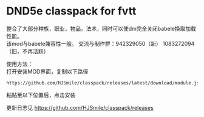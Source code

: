 # DND5e classpack for fvtt

整合了大部分种族，职业，物品，法术，同时可以使dm完全关闭babele换取加载性能。  
该mod与babele兼容性一般。
交流与制作群：942329050（新） 1083272094（旧，不再活跃）

使用方法：  
打开安装MOD界面，复制以下路径

    https://github.com/HJSmile/classpack/releases/latest/download/module.json

粘贴至以下位置后，点击安装

更新日志见
https://github.com/HJSmile/classpack/releases
